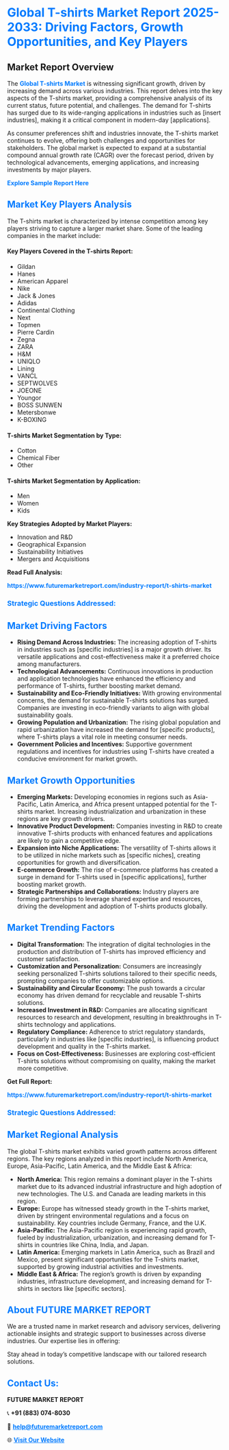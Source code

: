 <h1 style="color: #007BFF;">Global T-shirts Market Report 2025-2033: Driving Factors, Growth Opportunities, and Key Players</h1>

<section id="overview">
<h2>Market Report Overview</h2>
<p>The <a href="https://www.futuremarketreport.com/industry-report/t-shirts-market" style="color: #007BFF; text-decoration: none;"><strong>Global T-shirts Market</strong></a> is witnessing significant growth, driven by increasing demand across various industries. This report delves into the key aspects of the T-shirts market, providing a comprehensive analysis of its current status, future potential, and challenges. The demand for T-shirts has surged due to its wide-ranging applications in industries such as [insert industries], making it a critical component in modern-day [applications].</p>
<p>As consumer preferences shift and industries innovate, the T-shirts market continues to evolve, offering both challenges and opportunities for stakeholders. The global market is expected to expand at a substantial compound annual growth rate (CAGR) over the forecast period, driven by technological advancements, emerging applications, and increasing investments by major players.</p>
</section>

<section id="overview">
<p><a href="https://www.futuremarketreport.com/request-sample/reportId=88531" style="color: #007BFF; text-decoration: none;"><strong>Explore Sample Report Here</strong></a></p>
</section>

<section id="key-players">
<h2 style="color: #007BFF;">Market Key Players Analysis</h2>
<p>The T-shirts market is characterized by intense competition among key players striving to capture a larger market share. Some of the leading companies in the market include:</p>
<h4>Key Players Covered in the T-shirts Report:</h4>
<ul><li>Gildan</li><li>Hanes</li><li>American Apparel</li><li>Nike</li><li>Jack &amp; Jones</li><li>Adidas</li><li>Continental Clothing</li><li>Next</li><li>Topmen</li><li>Pierre Cardin</li><li>Zegna</li><li>ZARA</li><li>H&amp;M</li><li>UNIQLO</li><li>Lining</li><li>VANCL</li><li>SEPTWOLVES</li><li>JOEONE</li><li>Youngor</li><li>BOSS SUNWEN</li><li>Metersbonwe</li><li>K-BOXING</li></ul>
<h4>T-shirts Market Segmentation by Type:</h4>
<ul><li>Cotton</li><li>Chemical Fiber</li><li>Other</li></ul>

<h4>T-shirts Market Segmentation by Application:</h4>
<ul><li>Men</li><li>Women</li><li>Kids</li></ul>
<p><strong>Key Strategies Adopted by Market Players:</strong></p>
<ul>
<li>Innovation and R&D</li>
<li>Geographical Expansion</li>
<li>Sustainability Initiatives</li>
<li>Mergers and Acquisitions</li>
</ul>
</section>

<section>
<p><strong>Read Full Analysis: </strong></p><a href="https://www.futuremarketreport.com/industry-report/t-shirts-market" style="color: #007BFF; text-decoration: none;"><strong>https://www.futuremarketreport.com/industry-report/t-shirts-market</strong></a>
<h3 style="color: #007BFF;">Strategic Questions Addressed:</h3>
</section>

<section id="driving-factors">
<h2 style="color: #007BFF;">Market Driving Factors</h2>
<ul>
<li><strong>Rising Demand Across Industries:</strong> The increasing adoption of T-shirts in industries such as [specific industries] is a major growth driver. Its versatile applications and cost-effectiveness make it a preferred choice among manufacturers.</li>
<li><strong>Technological Advancements:</strong> Continuous innovations in production and application technologies have enhanced the efficiency and performance of T-shirts, further boosting market demand.</li>
<li><strong>Sustainability and Eco-Friendly Initiatives:</strong> With growing environmental concerns, the demand for sustainable T-shirts solutions has surged. Companies are investing in eco-friendly variants to align with global sustainability goals.</li>
<li><strong>Growing Population and Urbanization:</strong> The rising global population and rapid urbanization have increased the demand for [specific products], where T-shirts plays a vital role in meeting consumer needs.</li>
<li><strong>Government Policies and Incentives:</strong> Supportive government regulations and incentives for industries using T-shirts have created a conducive environment for market growth.</li>
</ul>
</section>

<section id="growth-opportunities">
<h2 style="color: #007BFF;">Market Growth Opportunities</h2>
<ul>
<li><strong>Emerging Markets:</strong> Developing economies in regions such as Asia-Pacific, Latin America, and Africa present untapped potential for the T-shirts market. Increasing industrialization and urbanization in these regions are key growth drivers.</li>
<li><strong>Innovative Product Development:</strong> Companies investing in R&D to create innovative T-shirts products with enhanced features and applications are likely to gain a competitive edge.</li>
<li><strong>Expansion into Niche Applications:</strong> The versatility of T-shirts allows it to be utilized in niche markets such as [specific niches], creating opportunities for growth and diversification.</li>
<li><strong>E-commerce Growth:</strong> The rise of e-commerce platforms has created a surge in demand for T-shirts used in [specific applications], further boosting market growth.</li>
<li><strong>Strategic Partnerships and Collaborations:</strong> Industry players are forming partnerships to leverage shared expertise and resources, driving the development and adoption of T-shirts products globally.</li>
</ul>
</section>

<section id="trending-factors">
<h2 style="color: #007BFF;">Market Trending Factors</h2>
<ul>
<li><strong>Digital Transformation:</strong> The integration of digital technologies in the production and distribution of T-shirts has improved efficiency and customer satisfaction.</li>
<li><strong>Customization and Personalization:</strong> Consumers are increasingly seeking personalized T-shirts solutions tailored to their specific needs, prompting companies to offer customizable options.</li>
<li><strong>Sustainability and Circular Economy:</strong> The push towards a circular economy has driven demand for recyclable and reusable T-shirts solutions.</li>
<li><strong>Increased Investment in R&D:</strong> Companies are allocating significant resources to research and development, resulting in breakthroughs in T-shirts technology and applications.</li>
<li><strong>Regulatory Compliance:</strong> Adherence to strict regulatory standards, particularly in industries like [specific industries], is influencing product development and quality in the T-shirts market.</li>
<li><strong>Focus on Cost-Effectiveness:</strong> Businesses are exploring cost-efficient T-shirts solutions without compromising on quality, making the market more competitive.</li>
</ul>
</section>

<section>
<p><strong>Get Full Report: </strong></p><a href="https://www.futuremarketreport.com/industry-report/t-shirts-market" style="color: #007BFF; text-decoration: none;"><strong>https://www.futuremarketreport.com/industry-report/t-shirts-market</strong></a>
<h3 style="color: #007BFF;">Strategic Questions Addressed:</h3>
</section>


<section id="regional-analysis">
<h2 style="color: #007BFF;">Market Regional Analysis</h2>
<p>The global T-shirts market exhibits varied growth patterns across different regions. The key regions analyzed in this report include North America, Europe, Asia-Pacific, Latin America, and the Middle East & Africa:</p>
<ul>
<li><strong>North America:</strong> This region remains a dominant player in the T-shirts market due to its advanced industrial infrastructure and high adoption of new technologies. The U.S. and Canada are leading markets in this region.</li>
<li><strong>Europe:</strong> Europe has witnessed steady growth in the T-shirts market, driven by stringent environmental regulations and a focus on sustainability. Key countries include Germany, France, and the U.K.</li>
<li><strong>Asia-Pacific:</strong> The Asia-Pacific region is experiencing rapid growth, fueled by industrialization, urbanization, and increasing demand for T-shirts in countries like China, India, and Japan.</li>
<li><strong>Latin America:</strong> Emerging markets in Latin America, such as Brazil and Mexico, present significant opportunities for the T-shirts market, supported by growing industrial activities and investments.</li>
<li><strong>Middle East & Africa:</strong> The region’s growth is driven by expanding industries, infrastructure development, and increasing demand for T-shirts in sectors like [specific sectors].</li>
</ul>
</section>

<footer>
<h2 style="color: #007BFF;">About FUTURE MARKET REPORT</h2>
<p>We are a trusted name in market research and advisory services, delivering actionable insights and strategic support to businesses across diverse industries. Our expertise lies in offering:</p>

<p>Stay ahead in today’s competitive landscape with our tailored research solutions.</p>

<h2 style="color: #007BFF;">Contact Us:</h2>
<p><strong>FUTURE MARKET REPORT</strong></p>
<p>📞 <strong>+91 (883) 074-8030</strong></p>
<p>📧 <strong><a href="mailto:help@futuremarketreport.com" style="color: #007BFF;">help@futuremarketreport.com</a></strong></p>
<p>🌐 <strong><a href="https://www.futuremarketreport.com/" style="color: #007BFF;">Visit Our Website</a></strong></p>
</footer>
